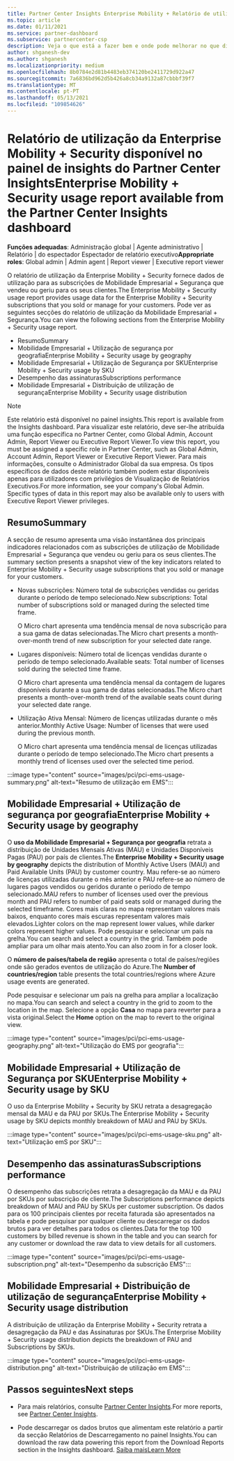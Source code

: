 ```yaml
---
title: Partner Center Insights Enterprise Mobility + Relatório de utilização de segurança
ms.topic: article
ms.date: 01/11/2021
ms.service: partner-dashboard
ms.subservice: partnercenter-csp
description: Veja o que está a fazer bem e onde pode melhorar no que diz respeito ao uso das assinaturas Enterprise Mobility + Security que vende ou gere para os seus clientes.
author: shganesh-dev
ms.author: shganesh
ms.localizationpriority: medium
ms.openlocfilehash: 8b0784e2d81b4483eb374120be2411729d922a47
ms.sourcegitcommit: 7a6836bd962d5b426a8cb34a9132a87cbbbf39f7
ms.translationtype: MT
ms.contentlocale: pt-PT
ms.lasthandoff: 05/13/2021
ms.locfileid: "109854626"
---
```

# <a name="enterprise-mobility--security-usage-report-available-from-the-partner-center-insights-dashboard"></a><span data-ttu-id="8a36f-103">Relatório de utilização da Enterprise Mobility + Security disponível no painel de insights do Partner Center Insights</span><span class="sxs-lookup"><span data-stu-id="8a36f-103">Enterprise Mobility + Security usage report available from the Partner Center Insights dashboard</span></span>

<span data-ttu-id="8a36f-104">**Funções adequadas**: Administração global | Agente administrativo | Relatório | do espectador Espectador de relatório executivo</span><span class="sxs-lookup"><span data-stu-id="8a36f-104">**Appropriate roles**: Global admin | Admin agent | Report viewer | Executive report viewer</span></span>

<span data-ttu-id="8a36f-105">O relatório de utilização da Enterprise Mobility + Security fornece dados de utilização para as subscrições de Mobilidade Empresarial + Segurança que vendeu ou geriu para os seus clientes.</span><span class="sxs-lookup"><span data-stu-id="8a36f-105">The Enterprise Mobility + Security usage report provides usage data for the Enterprise Mobility + Security subscriptions that you sold or manage for your customers.</span></span> <span data-ttu-id="8a36f-106">Pode ver as seguintes secções do relatório de utilização da Mobilidade Empresarial + Segurança.</span><span class="sxs-lookup"><span data-stu-id="8a36f-106">You can view the following sections from the Enterprise Mobility + Security usage report.</span></span>

- <span data-ttu-id="8a36f-107">Resumo</span><span class="sxs-lookup"><span data-stu-id="8a36f-107">Summary</span></span>
- <span data-ttu-id="8a36f-108">Mobilidade Empresarial + Utilização de segurança por geografia</span><span class="sxs-lookup"><span data-stu-id="8a36f-108">Enterprise Mobility + Security usage by geography</span></span>
- <span data-ttu-id="8a36f-109">Mobilidade Empresarial + Utilização de Segurança por SKU</span><span class="sxs-lookup"><span data-stu-id="8a36f-109">Enterprise Mobility + Security usage by SKU</span></span>
- <span data-ttu-id="8a36f-110">Desempenho das assinaturas</span><span class="sxs-lookup"><span data-stu-id="8a36f-110">Subscriptions performance</span></span>
- <span data-ttu-id="8a36f-111">Mobilidade Empresarial + Distribuição de utilização de segurança</span><span class="sxs-lookup"><span data-stu-id="8a36f-111">Enterprise Mobility + Security usage distribution</span></span>

 > [!NOTE]
 > <span data-ttu-id="8a36f-112">Este relatório está disponível no painel insights.</span><span class="sxs-lookup"><span data-stu-id="8a36f-112">This report is available from the Insights dashboard.</span></span> <span data-ttu-id="8a36f-113">Para visualizar este relatório, deve ser-lhe atribuída uma função específica no Partner Center, como Global Admin, Account Admin, Report Viewer ou Executive Report Viewer.</span><span class="sxs-lookup"><span data-stu-id="8a36f-113">To view this report, you must be assigned a specific role in Partner Center, such as Global Admin, Account Admin, Report Viewer or Executive Report Viewer.</span></span> <span data-ttu-id="8a36f-114">Para mais informações, consulte o Administrador Global da sua empresa. Os tipos específicos de dados deste relatório também podem estar disponíveis apenas para utilizadores com privilégios de Visualização de Relatórios Executivos.</span><span class="sxs-lookup"><span data-stu-id="8a36f-114">For more information, see your company's Global Admin. Specific types of data in this report may also be available only to users with Executive Report Viewer privileges.</span></span>

## <a name="summary"></a><span data-ttu-id="8a36f-115">Resumo</span><span class="sxs-lookup"><span data-stu-id="8a36f-115">Summary</span></span>

<span data-ttu-id="8a36f-116">A secção de resumo apresenta uma visão instantânea dos principais indicadores relacionados com as subscrições de utilização de Mobilidade Empresarial + Segurança que vendeu ou geriu para os seus clientes.</span><span class="sxs-lookup"><span data-stu-id="8a36f-116">The summary section presents a snapshot view of the key indicators related to Enterprise Mobility + Security usage subscriptions that you sold or manage for your customers.</span></span> 

- <span data-ttu-id="8a36f-117">Novas subscrições: Número total de subscrições vendidas ou geridas durante o período de tempo selecionado.</span><span class="sxs-lookup"><span data-stu-id="8a36f-117">New subscriptions: Total number of subscriptions sold or managed during the selected time frame.</span></span>

   <span data-ttu-id="8a36f-118">O Micro chart apresenta uma tendência mensal de nova subscrição para a sua gama de datas selecionadas.</span><span class="sxs-lookup"><span data-stu-id="8a36f-118">The Micro chart presents a month-over-month trend of new subscription for your selected date range.</span></span>

- <span data-ttu-id="8a36f-119">Lugares disponíveis: Número total de licenças vendidas durante o período de tempo selecionado.</span><span class="sxs-lookup"><span data-stu-id="8a36f-119">Available seats: Total number of licenses sold during the selected time frame.</span></span>

   <span data-ttu-id="8a36f-120">O Micro chart apresenta uma tendência mensal da contagem de lugares disponíveis durante a sua gama de datas selecionadas.</span><span class="sxs-lookup"><span data-stu-id="8a36f-120">The Micro chart presents a month-over-month trend of the available seats count during your selected date range.</span></span>

- <span data-ttu-id="8a36f-121">Utilização Ativa Mensal: Número de licenças utilizadas durante o mês anterior.</span><span class="sxs-lookup"><span data-stu-id="8a36f-121">Monthly Active Usage: Number of licenses that were used during the previous month.</span></span>

   <span data-ttu-id="8a36f-122">O Micro chart apresenta uma tendência mensal de licenças utilizadas durante o período de tempo selecionado.</span><span class="sxs-lookup"><span data-stu-id="8a36f-122">The Micro chart presents a monthly trend of licenses used over the selected time period.</span></span>

:::image type="content" source="images/pci/pci-ems-usage-summary.png" alt-text="Resumo de utilização em EMS":::

## <a name="enterprise-mobility--security-usage-by-geography"></a><span data-ttu-id="8a36f-124">Mobilidade Empresarial + Utilização de segurança por geografia</span><span class="sxs-lookup"><span data-stu-id="8a36f-124">Enterprise Mobility + Security usage by geography</span></span>

<span data-ttu-id="8a36f-125">O **uso da Mobilidade Empresarial + Segurança por geografia** retrata a distribuição de Unidades Mensais Ativas (MAU) e Unidades Disponíveis Pagas (PAU) por país de clientes.</span><span class="sxs-lookup"><span data-stu-id="8a36f-125">The **Enterprise Mobility + Security usage by geography** depicts the distribution of Monthly Active Users (MAU) and Paid Available Units (PAU) by customer country.</span></span> <span data-ttu-id="8a36f-126">Mau refere-se ao número de licenças utilizadas durante o mês anterior e PAU refere-se ao número de lugares pagos vendidos ou geridos durante o período de tempo selecionado.</span><span class="sxs-lookup"><span data-stu-id="8a36f-126">MAU refers to number of licenses used over the previous month and PAU refers to number of paid seats sold or managed during the selected timeframe.</span></span> <span data-ttu-id="8a36f-127">Cores mais claras no mapa representam valores mais baixos, enquanto cores mais escuras representam valores mais elevados.</span><span class="sxs-lookup"><span data-stu-id="8a36f-127">Lighter colors on the map represent lower values, while darker colors represent higher values.</span></span> <span data-ttu-id="8a36f-128">Pode pesquisar e selecionar um país na grelha.</span><span class="sxs-lookup"><span data-stu-id="8a36f-128">You can search and select a country in the grid.</span></span> <span data-ttu-id="8a36f-129">Também pode ampliar para um olhar mais atento.</span><span class="sxs-lookup"><span data-stu-id="8a36f-129">You can also zoom in for a closer look.</span></span>

<span data-ttu-id="8a36f-130">O **número de países/tabela de região** apresenta o total de países/regiões onde são gerados eventos de utilização do Azure.</span><span class="sxs-lookup"><span data-stu-id="8a36f-130">The **Number of countries/region** table presents the total countries/regions where Azure usage events are generated.</span></span>

<span data-ttu-id="8a36f-131">Pode pesquisar e selecionar um país na grelha para ampliar a localização no mapa.</span><span class="sxs-lookup"><span data-stu-id="8a36f-131">You can search and select a country in the grid to zoom to the location in the map.</span></span> <span data-ttu-id="8a36f-132">Selecione a opção **Casa** no mapa para reverter para a vista original.</span><span class="sxs-lookup"><span data-stu-id="8a36f-132">Select the **Home** option on the map to revert to the original view.</span></span>

:::image type="content" source="images/pci/pci-ems-usage-geography.png" alt-text="Utilização do EMS por geografia":::

## <a name="enterprise-mobility--security-usage-by-sku"></a><span data-ttu-id="8a36f-134">Mobilidade Empresarial + Utilização de Segurança por SKU</span><span class="sxs-lookup"><span data-stu-id="8a36f-134">Enterprise Mobility + Security usage by SKU</span></span>

<span data-ttu-id="8a36f-135">O uso da Enterprise Mobility + Security by SKU retrata a desagregação mensal da MAU e da PAU por SKUs.</span><span class="sxs-lookup"><span data-stu-id="8a36f-135">The Enterprise Mobility + Security usage by SKU depicts monthly breakdown of MAU and PAU by SKUs.</span></span>

:::image type="content" source="images/pci/pci-ems-usage-sku.png" alt-text="Utilização emS por SKU":::

## <a name="subscriptions-performance"></a><span data-ttu-id="8a36f-137">Desempenho das assinaturas</span><span class="sxs-lookup"><span data-stu-id="8a36f-137">Subscriptions performance</span></span>

<span data-ttu-id="8a36f-138">O desempenho das subscrições retrata a desagregação da MAU e da PAU por SKUs por subscrição de cliente.</span><span class="sxs-lookup"><span data-stu-id="8a36f-138">The Subscriptions performance depicts breakdown of MAU and PAU by SKUs per customer subscription.</span></span> <span data-ttu-id="8a36f-139">Os dados para os 100 principais clientes por receita faturada são apresentados na tabela e pode pesquisar por qualquer cliente ou descarregar os dados brutos para ver detalhes para todos os clientes.</span><span class="sxs-lookup"><span data-stu-id="8a36f-139">Data for the top 100 customers by billed revenue is shown in the table and you can search for any customer or download the raw data to view details for all customers.</span></span>

:::image type="content" source="images/pci/pci-ems-usage-subscription.png" alt-text="Desempenho da subscrição EMS":::

## <a name="enterprise-mobility--security-usage-distribution"></a><span data-ttu-id="8a36f-141">Mobilidade Empresarial + Distribuição de utilização de segurança</span><span class="sxs-lookup"><span data-stu-id="8a36f-141">Enterprise Mobility + Security usage distribution</span></span>

<span data-ttu-id="8a36f-142">A distribuição de utilização da Enterprise Mobility + Security retrata a desagregação da PAU e das Assinaturas por SKUs.</span><span class="sxs-lookup"><span data-stu-id="8a36f-142">The Enterprise Mobility + Security usage distribution depicts the breakdown of PAU and Subscriptions by SKUs.</span></span>

:::image type="content" source="images/pci/pci-ems-usage-distribution.png" alt-text="Distribuição de utilização em EMS":::

## <a name="next-steps"></a><span data-ttu-id="8a36f-144">Passos seguintes</span><span class="sxs-lookup"><span data-stu-id="8a36f-144">Next steps</span></span>

- <span data-ttu-id="8a36f-145">Para mais relatórios, consulte [Partner Center Insights](partner-center-insights.md).</span><span class="sxs-lookup"><span data-stu-id="8a36f-145">For more reports, see [Partner Center Insights](partner-center-insights.md).</span></span>

- <span data-ttu-id="8a36f-146">Pode descarregar os dados brutos que alimentam este relatório a partir da secção Relatórios de Descarregamento no painel Insights.</span><span class="sxs-lookup"><span data-stu-id="8a36f-146">You can download the raw data powering this report from the Download Reports section in the Insights dashboard.</span></span> [<span data-ttu-id="8a36f-147">Saiba mais</span><span class="sxs-lookup"><span data-stu-id="8a36f-147">Learn More</span></span>](pci-download-reports.md) 
